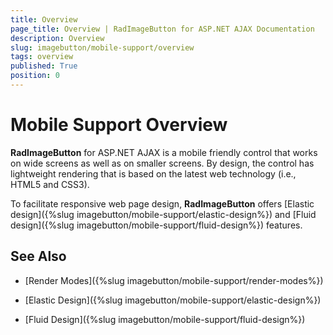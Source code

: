 ```yaml
---
title: Overview
page_title: Overview | RadImageButton for ASP.NET AJAX Documentation
description: Overview
slug: imagebutton/mobile-support/overview
tags: overview
published: True
position: 0
---
```


# Mobile Support Overview

**RadImageButton** for ASP.NET AJAX is a mobile friendly control that works on wide screens as well as on smaller screens. By design, the control has lightweight rendering that is based on the latest web technology (i.e., HTML5 and CSS3).

To facilitate responsive web page design, **RadImageButton** offers [Elastic design]({%slug imagebutton/mobile-support/elastic-design%}) and [Fluid design]({%slug imagebutton/mobile-support/fluid-design%}) features.

## See Also

 * [Render Modes]({%slug imagebutton/mobile-support/render-modes%})

 * [Elastic Design]({%slug imagebutton/mobile-support/elastic-design%})

 * [Fluid Design]({%slug imagebutton/mobile-support/fluid-design%})
